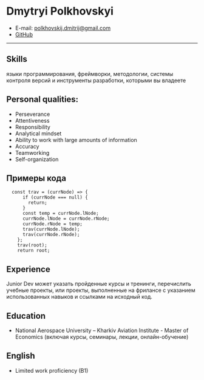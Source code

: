 # Dmytryi Polkhovskyi
* E-mail: polkhovskij.dmitrij@gmail.com
* [GitHub](https://github.com/D3athb3rry)
---
## Skills ##
языки программирования, фреймворки, методологии, системы контроля версий и инструменты разработки, которыми вы владеете
## Personal qualities: 
* Perseverance 
* Attentiveness 
* Responsibility 
* Analytical mindset 
* Ability to work with large amounts of information 
* Accuracy 
* Teamworking 
* Self-organization
## Примеры кода ##
```
  const trav = (currNode) => {
      if (currNode === null) {
        return;
      }
      const temp = currNode.lNode;
      currNode.lNode = currNode.rNode;
      currNode.rNode = temp;
      trav(currNode.lNode);
      trav(currNode.rNode);
    };
    trav(root);
    return root;
```
## Experience
Junior Dev может указать пройденные курсы и тренинги, перечислить учебные проекты, или проекты, выполненные на фрилансе с указанием использованных навыков и ссылками на исходный код.
## Education
* National Aerospace University – Kharkiv Aviation Institute - Master of Economics (включая курсы, семинары, лекции, онлайн-обучение)
## English
* Limited work proficiency (B1)
